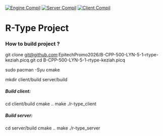 [![Engine Compil](https://github.com/EpitechPromo2026/B-CPP-500-LYN-5-1-rtype-keziah.picq/actions/workflows/engine_compilation.yml/badge.svg)](https://github.com/EpitechPromo2026/B-CPP-500-LYN-5-1-rtype-keziah.picq/actions/workflows/engine_compilation.yml)
[![Server Compil](https://github.com/EpitechPromo2026/B-CPP-500-LYN-5-1-rtype-keziah.picq/actions/workflows/server_compilation.yml/badge.svg)](https://github.com/EpitechPromo2026/B-CPP-500-LYN-5-1-rtype-keziah.picq/actions/workflows/server_compilation.yml)
[![Client Compil](https://github.com/EpitechPromo2026/B-CPP-500-LYN-5-1-rtype-keziah.picq/actions/workflows/client_compilation.yml/badge.svg)](https://github.com/EpitechPromo2026/B-CPP-500-LYN-5-1-rtype-keziah.picq/actions/workflows/client_compilation.yml)
# R-Type Project

### How to build project ?

git clone git@github.com:EpitechPromo2026/B-CPP-500-LYN-5-1-rtype-keziah.picq.git
cd B-CPP-500-LYN-5-1-rtype-keziah.picq

sudo pacman -Syu cmake

mkdir client/build server/build

##### Build client:

cd client/build
cmake ..
make
./r-type_client

##### Build server:

cd server/build
cmake ..
make
./r-type_server